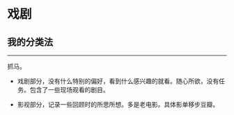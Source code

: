# 戏剧

## 我的分类法
-------

抓马。


- 戏剧部分，没有什么特别的偏好，看到什么感兴趣的就看。随心所欲，没有任务。包含了一些现场观看的剧目。

- 影视部分，记录一些回顾时的所思所想。多是老电影。具体影单移步豆瓣。

